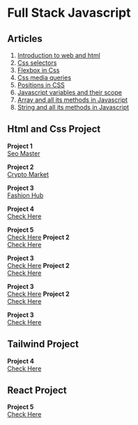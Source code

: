 # Full Stack Javascript

## Articles
1. [Introduction to web and html](https://ajaychauhan.hashnode.dev/introduction-to-web-and-html)
2. [Css selectors](https://ajaychauhan.hashnode.dev/css-selectors)
3. [Flexbox in Css](https://ajaychauhan.hashnode.dev/flexbox-in-css)
4. [Css media queries](https://ajaychauhan.hashnode.dev/css-media-queries)
5. [Positions in CSS](https://ajaychauhan.hashnode.dev/positions-in-css-1)
6. [Javascript variables and their scope](https://ajaychauhan.hashnode.dev/javascript-variable-and-their-scope)
7. [Array and all its methods in Javascript](https://ajaychauhan.hashnode.dev/array-and-all-its-methods-in-javascript)
8. [String and all its methods in Javascript](https://ajaychauhan.hashnode.dev/string-and-its-methods-in-javascript)


## Html and Css Project
**Project 1** <br/>
[Seo Master](https://seo-masterr.netlify.app/)

**Project 2** <br/>
[Crypto Market](https://kryptomarkett.netlify.app/)

**Project 3** <br/>
[Fashion Hub](https://style-trending.netlify.app/)

**Project 4** <br/>
[Check Here](./Projects/Project%202/readme.md)

**Project 5** <br/>
[Check Here](./Projects/Project%203/readme.md)
**Project 2** <br/>
[Check Here](./Projects/Project%202/readme.md)

**Project 3** <br/>
[Check Here](./Projects/Project%203/readme.md)
**Project 2** <br/>
[Check Here](./Projects/Project%202/readme.md)

**Project 3** <br/>
[Check Here](./Projects/Project%203/readme.md)
**Project 2** <br/>
[Check Here](./Projects/Project%202/readme.md)

**Project 3** <br/>
[Check Here](./Projects/Project%203/readme.md)

## Tailwind Project

**Project 4**<br/>
[Check Here](./Projects/Project%204%20%20vscode/README.md)
## React Project

**Project 5**<br/>
[Check Here](./React/firstapp#readme)